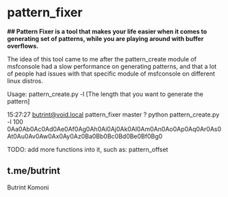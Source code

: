 # pattern_fixer
**## Pattern Fixer is a tool that makes your life easier when it comes to generating set of patterns, while you are playing around with buffer overflows.**



The idea of this tool came to me after the pattern_create module of msfconsole had a slow performance on generating patterns, and that a lot of people had issues with that specific module of msfconsole on different linux distros.


Usage:
pattern_create.py -l [The length that you want to generate the pattern]


15:27:27 butrint@void.local pattern_fixer master ? python pattern_create.py -l 100
0Aa0Ab0Ac0Ad0Ae0Af0Ag0Ah0Ai0Aj0Ak0Al0Am0An0Ao0Ap0Aq0Ar0As0At0Au0Av0Aw0Ax0Ay0Az0Ba0Bb0Bc0Bd0Be0Bf0Bg0


TODO:
  add more functions into it, such as:
  pattern_offset


## t.me/butrint
Butrint Komoni
